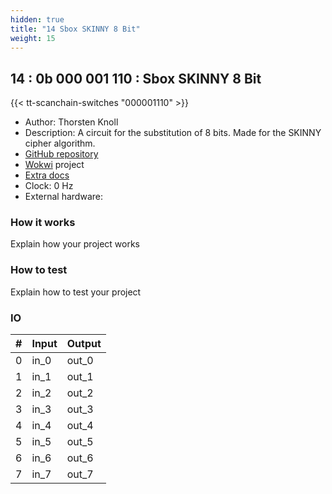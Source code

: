 ```yaml
---
hidden: true
title: "14 Sbox SKINNY 8 Bit"
weight: 15
---
```


## 14 : 0b 000 001 110 : Sbox SKINNY 8 Bit

{{< tt-scanchain-switches "000001110" >}}

* Author: Thorsten Knoll
* Description: A circuit for the substitution of 8 bits. Made for the SKINNY cipher algorithm.
* [GitHub repository](https://github.com/ThorKn/tt03_sbox_8bit_skinny)
* [Wokwi](https://wokwi.com/projects/359372419264319489) project
* [Extra docs]()
* Clock: 0 Hz
* External hardware: 



### How it works

Explain how your project works


### How to test

Explain how to test your project


### IO

| # | Input        | Output       |
|---|--------------|--------------|
| 0 | in_0  | out_0 |
| 1 | in_1  | out_1 |
| 2 | in_2  | out_2 |
| 3 | in_3  | out_3 |
| 4 | in_4  | out_4 |
| 5 | in_5  | out_5 |
| 6 | in_6  | out_6 |
| 7 | in_7  | out_7 |
